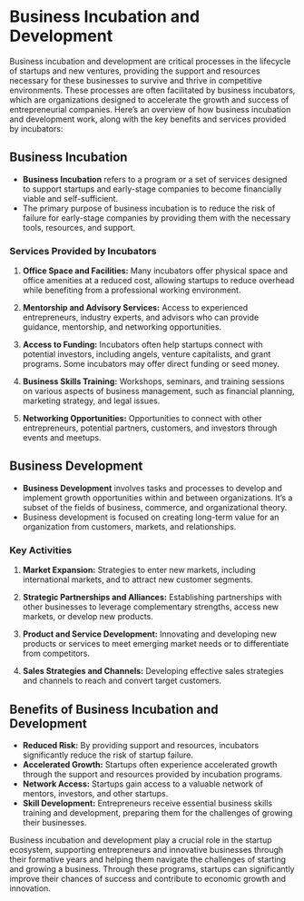 # Business Incubation and Development

Business incubation and development are critical processes in the lifecycle of startups and new ventures, providing the support and resources necessary for these businesses to survive and thrive in competitive environments. These processes are often facilitated by business incubators, which are organizations designed to accelerate the growth and success of entrepreneurial companies. Here’s an overview of how business incubation and development work, along with the key benefits and services provided by incubators:

## Business Incubation

- **Business Incubation** refers to a program or a set of services designed to support startups and early-stage companies to become financially viable and self-sufficient.
- The primary purpose of business incubation is to reduce the risk of failure for early-stage companies by providing them with the necessary tools, resources, and support.

### Services Provided by Incubators

1. **Office Space and Facilities:** Many incubators offer physical space and office amenities at a reduced cost, allowing startups to reduce overhead while benefiting from a professional working environment.

2. **Mentorship and Advisory Services:** Access to experienced entrepreneurs, industry experts, and advisors who can provide guidance, mentorship, and networking opportunities.

3. **Access to Funding:** Incubators often help startups connect with potential investors, including angels, venture capitalists, and grant programs. Some incubators may offer direct funding or seed money.

4. **Business Skills Training:** Workshops, seminars, and training sessions on various aspects of business management, such as financial planning, marketing strategy, and legal issues.

5. **Networking Opportunities:** Opportunities to connect with other entrepreneurs, potential partners, customers, and investors through events and meetups.

## Business Development

- **Business Development** involves tasks and processes to develop and implement growth opportunities within and between organizations. It’s a subset of the fields of business, commerce, and organizational theory.
- Business development is focused on creating long-term value for an organization from customers, markets, and relationships.

### Key Activities

1. **Market Expansion:** Strategies to enter new markets, including international markets, and to attract new customer segments.

2. **Strategic Partnerships and Alliances:** Establishing partnerships with other businesses to leverage complementary strengths, access new markets, or develop new products.

3. **Product and Service Development:** Innovating and developing new products or services to meet emerging market needs or to differentiate from competitors.

4. **Sales Strategies and Channels:** Developing effective sales strategies and channels to reach and convert target customers.

## Benefits of Business Incubation and Development
- **Reduced Risk:** By providing support and resources, incubators significantly reduce the risk of startup failure.
- **Accelerated Growth:** Startups often experience accelerated growth through the support and resources provided by incubation programs.
- **Network Access:** Startups gain access to a valuable network of mentors, investors, and other startups.
- **Skill Development:** Entrepreneurs receive essential business skills training and development, preparing them for the challenges of growing their businesses.

Business incubation and development play a crucial role in the startup ecosystem, supporting entrepreneurs and innovative businesses through their formative years and helping them navigate the challenges of starting and growing a business. Through these programs, startups can significantly improve their chances of success and contribute to economic growth and innovation.
